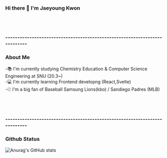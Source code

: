 ### Hi there 👋 I'm Jaeyoung Kwon

<!--
**jaylions/jaylions** is a ✨ _special_ ✨ repository because its `README.md` (this file) appears on your GitHub profile.

Here are some ideas to get you started:

- 🔭 I’m currently working on ...
- 🌱 I’m currently learning ...
- 👯 I’m looking to collaborate on ...
- 🤔 I’m looking for help with ...
- 💬 Ask me about ...
- 📫 How to reach me: ...
- 😄 Pronouns: ...
- ⚡ Fun fact: ...
-->
<br/><br/>
<h3>--------------------------------------------------------------------------</h3>
<h3>About Me</h3>

-📚 I'm currently studying Chemistry Education & Computer Science Engineering at SNU (20.3~)<br/>
-💻 I'm currently learning Frontend developng (React,Svelte)<br/>
-⚾ I'm a big fan of Baseball Samsung Lions(kbo) / Sandiego Padres (MLB)<br/>

<br/><br/>
<h3>--------------------------------------------------------------------------</h3>
<h3>Github Status</h3>


![Anurag's GitHub stats](https://github-readme-stats.vercel.app/api?username=jaylions&show_icons=true&theme=radical)
